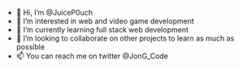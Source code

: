 - 👋 Hi, I’m @JuiceP0uch
- 👀 I’m interested in web and video game development
- 🌱 I’m currently learning full stack web development
- 💞️ I’m looking to collaborate on other projects to learn as much as possible 
- 📫 You can reach me on twitter @JonG_Code
